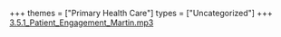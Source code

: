+++
themes = ["Primary Health Care"]
types = ["Uncategorized"]
+++
[3.5.1_Patient_Engagement_Martin.mp3](/files/3.5.1_Patient_Engagement_Martin.mp3)
